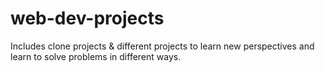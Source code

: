 # web-dev-projects
Includes clone projects &amp; different projects to learn new perspectives and learn to solve problems in different ways.
